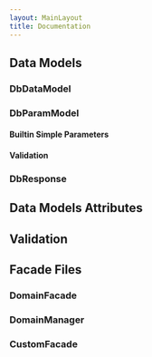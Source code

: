 ```yaml
---
layout: MainLayout
title: Documentation
---
```



## Data Models

### DbDataModel

### DbParamModel
#### Builtin Simple Parameters
#### Validation

### DbResponse

## Data Models Attributes


## Validation

## Facade Files
### DomainFacade
### DomainManager

### CustomFacade

